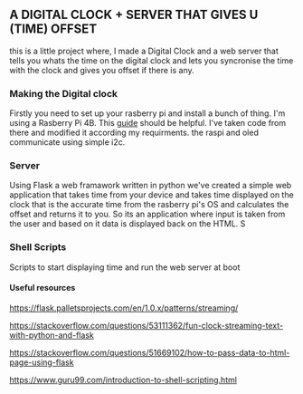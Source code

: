 ## **A DIGITAL CLOCK + SERVER THAT GIVES U (TIME) OFFSET**
this is a little project where, I made a Digital Clock and a web server that tells you whats the time on the digital clock and lets you syncronise the time with the clock and gives you offset if there is any.


### Making the Digital clock
Firstly you need to set up your rasberry pi and install a bunch of thing. I'm using a Rasberry Pi 4B. This [guide](https://circuitdigest.com/microcontroller-projects/ssd1306-oled-display-with-raspberry-pi ) should be helpful. I've
taken code from there and modified it according my requirments.
the raspi and oled communicate using simple i2c.

### Server
Using Flask a web framawork written in python we've created a simple web application that takes time
from your device and takes time displayed on the clock that is the accurate time from the rasberry pi's OS and calculates the offset and returns it to you.
So its an application where input is taken from the user and based on it data is displayed back on the HTML.
S
### Shell Scripts 
Scripts to start displaying time and run the web server at boot





#### Useful resources

https://flask.palletsprojects.com/en/1.0.x/patterns/streaming/

https://stackoverflow.com/questions/53111362/fun-clock-streaming-text-with-python-and-flask

https://stackoverflow.com/questions/51669102/how-to-pass-data-to-html-page-using-flask

https://www.guru99.com/introduction-to-shell-scripting.html
